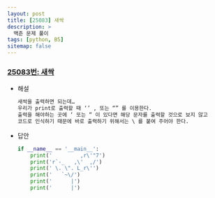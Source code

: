 ```yaml
---
layout: post
title: [25083] 새싹
description: >
  백준 문제 풀이
tags: [python, B5]
sitemap: false
---
```


### [25083번: 새싹](https://www.acmicpc.net/problem/25083)
- 해설
    
    ```python
    새싹을 출력하면 되는데… 
    우리가 print로 출력할 때 ‘’ , 또는 “” 를 이용한다. 
    출력을 해야하는 곳에 ‘ 또는 “ 이 있다면 해당 문자를 출력할 것으로 보지 않고
    코드로 인식하기 때문에 바로 출력하기 위해서는 \ 를 붙여 주어야 한다.
    ```
- 답안
    
    ```python
    if __name__ == '__main__':
        print('         ,r\'"7')
        print('r`-_   ,\'  ,/')
        print(' \. \". L_r\'')
        print('   `~\/')
        print('      |')
        print('      |')
    ```
